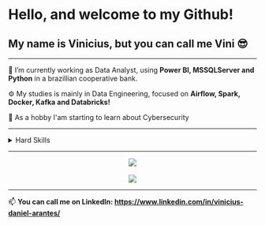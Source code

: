 # Hello, and welcome to my Github!
## My name is Vinicius, but you can call me Vini 😎

---

🐍 I’m currently working as Data Analyst, using **Power BI, MSSQLServer and Python** in a brazillian cooperative bank.

⚙️ My studies is mainly in Data Engineering, focused on **Airflow, Spark, Docker, Kafka and Databricks!**

👾 As a hobby I'am starting to learn about Cybersecurity

---

<details>
  <summary>Hard Skills</summary>

**Languages:**
  - Python;
  - SQL;
  - DAX;
  - HCL;
  - Dart/Flutter;
  - JavaScript/TypeScript;
  - HTML/CSS.

---

**Tools:**
  - Databricks;
  - Apache Airflow;
  - Docker;
  - Airbyte;
  - Metabase;
  - Power BI;
  - AWS;
  - Azure.

---

**Non-code related Hard skills:**
  - Data warehousing;
  - Data modelling;
  - Data lake design and implementation;
  - Finance and economics.

---

### Certifications:
* Astronomer Apache Airflow Fundamentals;
* ANBIMA CPA-10;
* Databricks Lakehouse Fundamentals
---
</details>

---



<p align="center">
<a href="https://github.com/anuraghazra/github-readme-stats">
  <img align="center" src="https://github-readme-stats.vercel.app/api/top-langs/?username=ArantesVini&layout=donut&exclude_repo=Cluster_Basico,analise_imoveis_rj,analise_dados_restaurante&theme=synthwave" />
</a>
  <br>
  <br>
<a href="https://github.com/anuraghazra/github-readme-stats"> 
  <img align="center" src="https://github-readme-stats.vercel.app/api?username=ArantesVini&show_icons=true&theme=synthwave&rank_icon=github" />
</a>
</p>

---

📫 <b>You can call me on **LinkedIn**: <b/> https://www.linkedin.com/in/vinicius-daniel-arantes/
